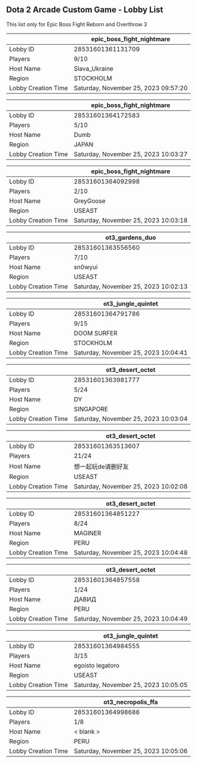 ## Dota 2 Arcade Custom Game - Lobby List

This list only for Epic Boss Fight Reborn and Overthrow 3

|  | epic_boss_fight_nightmare |
| ------ | ------ |
| Lobby ID | 28531601361131709 |
| Players | 9/10 |
| Host Name | Slava_Ukraine |
| Region | STOCKHOLM |
| Lobby Creation Time | Saturday, November 25, 2023 09:57:20 |


|  | epic_boss_fight_nightmare |
| ------ | ------ |
| Lobby ID | 28531601364172583 |
| Players | 5/10 |
| Host Name | Dumb |
| Region | JAPAN |
| Lobby Creation Time | Saturday, November 25, 2023 10:03:27 |


|  | epic_boss_fight_nightmare |
| ------ | ------ |
| Lobby ID | 28531601364092998 |
| Players | 2/10 |
| Host Name | GreyGoose |
| Region | USEAST |
| Lobby Creation Time | Saturday, November 25, 2023 10:03:18 |


|  | ot3_gardens_duo |
| ------ | ------ |
| Lobby ID | 28531601363556560 |
| Players | 7/10 |
| Host Name | sn0wyui |
| Region | USEAST |
| Lobby Creation Time | Saturday, November 25, 2023 10:02:13 |


|  | ot3_jungle_quintet |
| ------ | ------ |
| Lobby ID | 28531601364791786 |
| Players | 9/15 |
| Host Name | DOOM SURFER |
| Region | STOCKHOLM |
| Lobby Creation Time | Saturday, November 25, 2023 10:04:41 |


|  | ot3_desert_octet |
| ------ | ------ |
| Lobby ID | 28531601363981777 |
| Players | 5/24 |
| Host Name | DY |
| Region | SINGAPORE |
| Lobby Creation Time | Saturday, November 25, 2023 10:03:04 |


|  | ot3_desert_octet |
| ------ | ------ |
| Lobby ID | 28531601363513607 |
| Players | 21/24 |
| Host Name | 想一起玩de请删好友 |
| Region | USEAST |
| Lobby Creation Time | Saturday, November 25, 2023 10:02:08 |


|  | ot3_desert_octet |
| ------ | ------ |
| Lobby ID | 28531601364851227 |
| Players | 8/24 |
| Host Name | MAGINER |
| Region | PERU |
| Lobby Creation Time | Saturday, November 25, 2023 10:04:48 |


|  | ot3_desert_octet |
| ------ | ------ |
| Lobby ID | 28531601364857558 |
| Players | 1/24 |
| Host Name | ДАВИД |
| Region | PERU |
| Lobby Creation Time | Saturday, November 25, 2023 10:04:49 |


|  | ot3_jungle_quintet |
| ------ | ------ |
| Lobby ID | 28531601364984555 |
| Players | 3/15 |
| Host Name | egoisto legatoro |
| Region | USEAST |
| Lobby Creation Time | Saturday, November 25, 2023 10:05:05 |


|  | ot3_necropolis_ffa |
| ------ | ------ |
| Lobby ID | 28531601364998686 |
| Players | 1/8 |
| Host Name | < blank > |
| Region | PERU |
| Lobby Creation Time | Saturday, November 25, 2023 10:05:06 |


